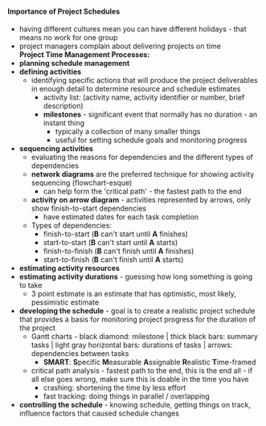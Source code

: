 #### Importance of Project Schedules
- having different cultures mean you can have different holidays - that means no work for one group  
- project managers complain about delivering projects on time  
**Project Time Management Processes:**
- **planning schedule management**  
- **defining activities**
	- identifying specific actions that will produce the project deliverables in enough detail to determine resource and schedule estimates
		- activity list: (activity name, activity identifier or number, brief description)
		- **milestones** - significant event that normally has no duration - an instant thing
			- typically a collection of many smaller things
			- useful for setting schedule goals and monitoring progress
- **sequencing activities**
	- evaluating the reasons for dependencies and the different types of dependencies
	- **network diagrams** are the preferred technique for showing activity sequencing (flowchart-esque)
		- can help form the 'critical path' - the fastest path to the end
	- **activity on arrow diagram** - activities represented by arrows, only show finish-to-start dependencies
		- have estimated dates for each task completion
	- Types of dependencies:
		- finish-to-start (**B** can't start until **A** finishes)
		- start-to-start (**B** can't start until **A** starts)
		- finish-to-finish (**B** can't finish until **A** finishes)
		- start-to-finish (**B** can't finish until **A** starts)
- **estimating activity resources**
- **estimating activity durations** - guessing how long something is going to take
	- 3 point estimate is an estimate that has optimistic, most likely, pessimistic estimate
- **developing the schedule** - goal is to create a realistic project schedule that provides a basis for monitoring project progress for the duration of the project
	- Gantt charts - black diamond: milestone | thick black bars: summary tasks | light gray horizontal bars: durations of tasks | arrows: dependencies between tasks
		- **SMART**: **S**pecific **M**easurable **A**ssignable **R**ealistic **T**ime-framed
	- critical path analysis - fastest path to the end, this is the end all - if all else goes wrong, make sure this is doable in the time you have
		- crashing: shortening the time by less effort
		- fast tracking: doing things in parallel / overlapping
- **controlling the schedule** - knowing schedule, getting things on track, influence factors that caused schedule changes


